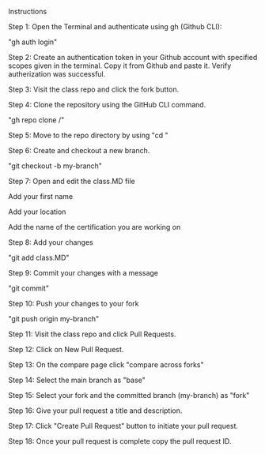 
Instructions

Step 1: Open the Terminal and authenticate using gh (Github CLI):

"gh auth login"

Step 2: Create an authentication token in your Github account with specified scopes given in the terminal. Copy it from Github and paste it. Verify autherization was successful.

Step 3: Visit the class repo and click the fork button.

Step 4: Clone the repository using the GitHub CLI command.

"gh repo clone <YOUR USERNAME>/<REPOSITORY-NAME>"

Step 5: Move to the repo directory by using "cd <REPOSITORY-NAME>"

Step 6: Create and checkout a new branch.

"git checkout -b my-branch"

Step 7: Open and edit the class.MD file

Add your first name

Add your location

Add the name of the certification you are working on

Step 8: Add your changes

"git add class.MD"

Step 9: Commit your changes with a message

"git commit"

Step 10: Push your changes to your fork

"git push origin my-branch"

Step 11: Visit the class repo and click Pull Requests.

Step 12: Click on New Pull Request.

Step 13: On the compare page click "compare across forks"

Step 14: Select the main branch as "base"

Step 15: Select your fork and the committed branch (my-branch) as "fork"

Step 16: Give your pull request a title and description.

Step 17: Click "Create Pull Request" button to initiate your pull request.

Step 18: Once your pull request is complete copy the pull request ID.